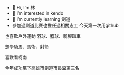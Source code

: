 - 👋 Hi, I’m 林
- 👀 I’m interested in kendo 
- 🌱 I’m currently learning 劍道
- 參加過劍道比賽也擔任過相關志工
 今天第一次用github

也喜歡戶外運動 羽球、籃球、騎腳踏車

想學騎馬、馬術、射箭

喜歡看柯南

今年成功贏下高雄市劍道市長盃第三名


<!---
Lin9505/Lin9505 is a ✨ special ✨ repository because its `README.md` (this file) appears on your GitHub profile.
You can click the Preview link to take a look at your changes.
--->
